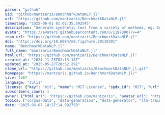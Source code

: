 ```yaml
---
parser: "github"
uid: "github/mantzaris/BenchmarkDataNLP.jl"
url: "https://github.com/mantzaris/BenchmarkDataNLP.jl"
timestamp: "2025-06-01 01:02:35.592545"
description: "Generate synthetic text from a variety of methods, eg. Context Free Grammars (CFGs), with parameterized complexity to test your NLP methods (like LLMs)"
avatar: "https://avatars.githubusercontent.com/u/11978807?v=4"
repo_url: "https://github.com/mantzaris/BenchmarkDataNLP.jl"
doi: "https://doi.org/10.6084/m9.figshare.29119301"
name: "BenchmarkDataNLP.jl"
full_name: "mantzaris/BenchmarkDataNLP.jl"
html_url: "https://github.com/mantzaris/BenchmarkDataNLP.jl"
created_at: "2024-11-25T02:13:18Z"
updated_at: "2025-05-27T20:52:29Z"
clone_url: "https://github.com/mantzaris/BenchmarkDataNLP.jl.git"
homepage: "https://mantzaris.github.io/BenchmarkDataNLP.jl/"
size: 1467
language: "Julia"
license: {"key": "mit", "name": "MIT License", "spdx_id": "MIT", "url": "https://api.github.com/licenses/mit", "node_id": "MDc6TGljZW5zZTEz"}
subscribers_count: 1
owner: {"html_url": "https://github.com/mantzaris", "avatar_url": "https://avatars.githubusercontent.com/u/11978807?v=4", "login": "mantzaris", "type": "User"}
topics: ["corpus-data", "data-generation", "data-generator", "llm-training", "nlp"]
date: "2025-06-07 14:27:14.982759"
---
```

